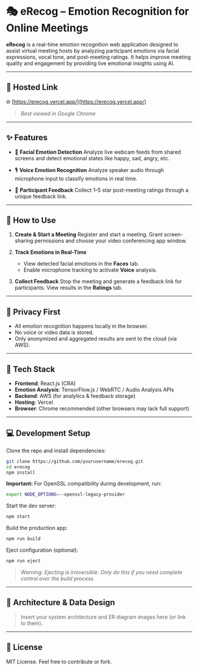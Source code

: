 # 🎭 eRecog – Emotion Recognition for Online Meetings

**eRecog** is a real-time emotion recognition web application designed to assist virtual meeting hosts by analyzing participant emotions via facial expressions, vocal tone, and post-meeting ratings. It helps improve meeting quality and engagement by providing live emotional insights using AI.

---

## 📌 Hosted Link

🌐 [https://erecog.vercel.app/](https://erecog.vercel.app/)

> *Best viewed in Google Chrome*

---

## ✨ Features

* 🎥 **Facial Emotion Detection**
  Analyze live webcam feeds from shared screens and detect emotional states like happy, sad, angry, etc.

* 🎙️ **Voice Emotion Recognition**
  Analyze speaker audio through microphone input to classify emotions in real time.

* 🌟 **Participant Feedback**
  Collect 1–5 star post-meeting ratings through a unique feedback link.

---

## 🚀 How to Use

1. **Create & Start a Meeting**
   Register and start a meeting. Grant screen-sharing permissions and choose your video conferencing app window.

2. **Track Emotions in Real-Time**

   * View detected facial emotions in the **Faces** tab.
   * Enable microphone tracking to activate **Voice** analysis.

3. **Collect Feedback**
   Stop the meeting and generate a feedback link for participants. View results in the **Ratings** tab.

---

## 🔐 Privacy First

* All emotion recognition happens locally in the browser.
* No voice or video data is stored.
* Only anonymized and aggregated results are sent to the cloud (via AWS).

---

## 🧰 Tech Stack

* **Frontend**: React.js (CRA)
* **Emotion Analysis**: TensorFlow\.js / WebRTC / Audio Analysis APIs
* **Backend**: AWS (for analytics & feedback storage)
* **Hosting**: Vercel
* **Browser**: Chrome recommended (other browsers may lack full support)

---

## 💻 Development Setup

Clone the repo and install dependencies:

```bash
git clone https://github.com/yourusername/erecog.git
cd erecog
npm install
```

**Important:** For OpenSSL compatibility during development, run:

```bash
export NODE_OPTIONS=--openssl-legacy-provider
```

Start the dev server:

```bash
npm start
```

Build the production app:

```bash
npm run build
```

Eject configuration (optional):

```bash
npm run eject
```

> *Warning: Ejecting is irreversible. Only do this if you need complete control over the build process.*

---

## 📐 Architecture & Data Design

> Insert your system architecture and ER diagram images here (or link to them).

---

## 📘 License

MIT License. Feel free to contribute or fork.



